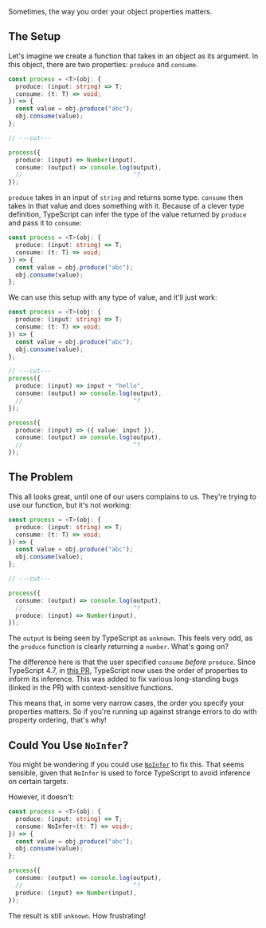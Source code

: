 Sometimes, the way you order your object properties matters.

## The Setup

Let's imagine we create a function that takes in an object as its argument. In this object, there are two properties: `produce` and `consume`.

```ts twoslash
const process = <T>(obj: {
  produce: (input: string) => T;
  consume: (t: T) => void;
}) => {
  const value = obj.produce("abc");
  obj.consume(value);
};

// ---cut---

process({
  produce: (input) => Number(input),
  consume: (output) => console.log(output),
  //                               ^?
});
```

`produce` takes in an input of `string` and returns some type. `consume` then takes in that value and does something with it. Because of a clever type definition, TypeScript can infer the type of the value returned by `produce` and pass it to `consume`:

```ts twoslash
const process = <T>(obj: {
  produce: (input: string) => T;
  consume: (t: T) => void;
}) => {
  const value = obj.produce("abc");
  obj.consume(value);
};
```

We can use this setup with any type of value, and it'll just work:

```ts twoslash
const process = <T>(obj: {
  produce: (input: string) => T;
  consume: (t: T) => void;
}) => {
  const value = obj.produce("abc");
  obj.consume(value);
};

// ---cut---
process({
  produce: (input) => input + "hello",
  consume: (output) => console.log(output),
  //                               ^?
});

process({
  produce: (input) => ({ value: input }),
  consume: (output) => console.log(output),
  //                               ^?
});
```

## The Problem

This all looks great, until one of our users complains to us. They're trying to use our function, but it's not working:

```ts twoslash
const process = <T>(obj: {
  produce: (input: string) => T;
  consume: (t: T) => void;
}) => {
  const value = obj.produce("abc");
  obj.consume(value);
};

// ---cut---

process({
  consume: (output) => console.log(output),
  //                               ^?
  produce: (input) => Number(input),
});
```

The `output` is being seen by TypeScript as `unknown`. This feels very odd, as the `produce` function is clearly returning a `number`. What's going on?

The difference here is that the user specified `consume` _before_ `produce`. Since TypeScript 4.7, in [this PR](https://github.com/microsoft/TypeScript/pull/48538), TypeScript now uses the order of properties to inform its inference. This was added to fix various long-standing bugs (linked in the PR) with context-sensitive functions.

This means that, in some very narrow cases, the order you specify your properties matters. So if you're running up against strange errors to do with property ordering, that's why!

## Could You Use `NoInfer`?

You might be wondering if you could use [`NoInfer`](https://www.totaltypescript.com/noinfer) to fix this. That seems sensible, given that `NoInfer` is used to force TypeScript to avoid inference on certain targets.

However, it doesn't:

```ts twoslash
const process = <T>(obj: {
  produce: (input: string) => T;
  consume: NoInfer<(t: T) => void>;
}) => {
  const value = obj.produce("abc");
  obj.consume(value);
};

process({
  consume: (output) => console.log(output),
  //                               ^?
  produce: (input) => Number(input),
});
```

The result is still `unknown`. How frustrating!

